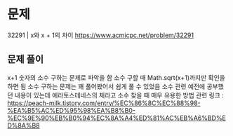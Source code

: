 # 문제

32291 | x와 x + 1의 차이
https://www.acmicpc.net/problem/32291

## 문제 풀이

x+1 숫자의 소수 구하는 문제로 파악을 함
소수 구할 때 Math.sqrt(x+1)까지만 확인을 하면 됨
소수 구하는 문제는 꽤 풀어봤어서 쉽게 풀 수 있었음
소수 관련 예전에 공부했던 내용이 있는데 에라토스테네스의 체라고 소수 찾을 때 매우 유용한 방법
관련 링크 : https://peach-milk.tistory.com/entry/%EC%86%8C%EC%88%98-%EA%B5%AC%ED%95%98%EA%B8%B0-%EC%9E%90%EB%B0%94%EC%8A%A4%ED%81%AC%EB%A6%BD%ED%8A%B8
